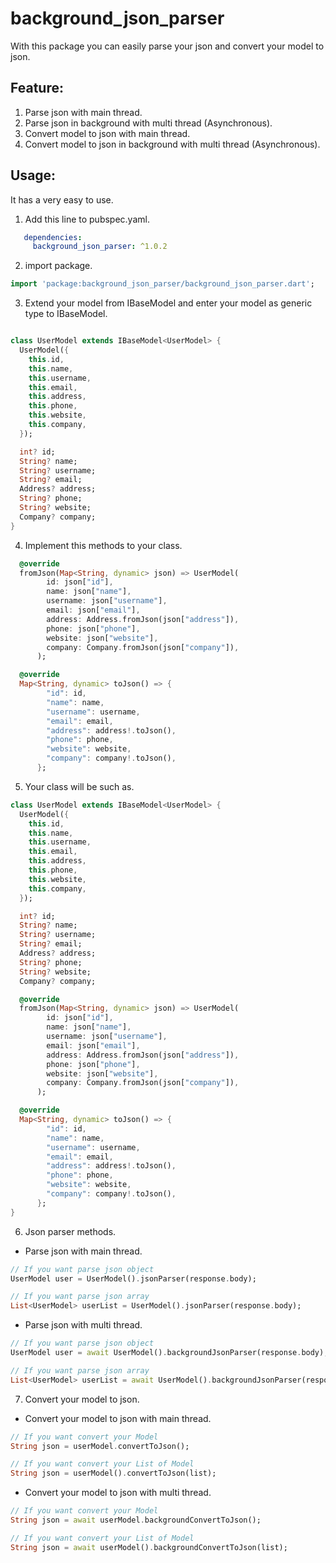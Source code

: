 # background_json_parser

With this package you can easily parse your json and convert your model to json.

## Feature:
1. Parse json with main thread.
2. Parse json in background with multi thread (Asynchronous).
3. Convert model to json with main thread.
4. Convert model to json in background with multi thread (Asynchronous).
## Usage:

It has a very easy to use.

1. Add this line to pubspec.yaml.

```yaml
   dependencies:
     background_json_parser: ^1.0.2
```

2. import package.

```dart
import 'package:background_json_parser/background_json_parser.dart';
```

3. Extend your model from IBaseModel and enter your model as generic type to IBaseModel.
```dart

class UserModel extends IBaseModel<UserModel> {
  UserModel({
    this.id,
    this.name,
    this.username,
    this.email,
    this.address,
    this.phone,
    this.website,
    this.company,
  });

  int? id;
  String? name;
  String? username;
  String? email;
  Address? address;
  String? phone;
  String? website;
  Company? company;
}
```
4. Implement this methods to your class.
```dart
  @override
  fromJson(Map<String, dynamic> json) => UserModel(
        id: json["id"],
        name: json["name"],
        username: json["username"],
        email: json["email"],
        address: Address.fromJson(json["address"]),
        phone: json["phone"],
        website: json["website"],
        company: Company.fromJson(json["company"]),
      );

  @override
  Map<String, dynamic> toJson() => {
        "id": id,
        "name": name,
        "username": username,
        "email": email,
        "address": address!.toJson(),
        "phone": phone,
        "website": website,
        "company": company!.toJson(),
      };
```

5. Your class will be such as.
```dart
class UserModel extends IBaseModel<UserModel> {
  UserModel({
    this.id,
    this.name,
    this.username,
    this.email,
    this.address,
    this.phone,
    this.website,
    this.company,
  });

  int? id;
  String? name;
  String? username;
  String? email;
  Address? address;
  String? phone;
  String? website;
  Company? company;

  @override
  fromJson(Map<String, dynamic> json) => UserModel(
        id: json["id"],
        name: json["name"],
        username: json["username"],
        email: json["email"],
        address: Address.fromJson(json["address"]),
        phone: json["phone"],
        website: json["website"],
        company: Company.fromJson(json["company"]),
      );

  @override
  Map<String, dynamic> toJson() => {
        "id": id,
        "name": name,
        "username": username,
        "email": email,
        "address": address!.toJson(),
        "phone": phone,
        "website": website,
        "company": company!.toJson(),
      };
}
```

6. Json parser methods.

- Parse json with main thread.
```dart
// If you want parse json object
UserModel user = UserModel().jsonParser(response.body);

// If you want parse json array
List<UserModel> userList = UserModel().jsonParser(response.body);
```

- Parse json with multi thread.
```dart
// If you want parse json object
UserModel user = await UserModel().backgroundJsonParser(response.body);

// If you want parse json array
List<UserModel> userList = await UserModel().backgroundJsonParser(response.body);
```

7. Convert your model to json.

- Convert your model to json with main thread.
```dart
// If you want convert your Model
String json = userModel.convertToJson();

// If you want convert your List of Model
String json = userModel().convertToJson(list);
```

- Convert your model to json with multi thread.
```dart
// If you want convert your Model
String json = await userModel.backgroundConvertToJson();

// If you want convert your List of Model
String json = await userModel().backgroundConvertToJson(list);
```
